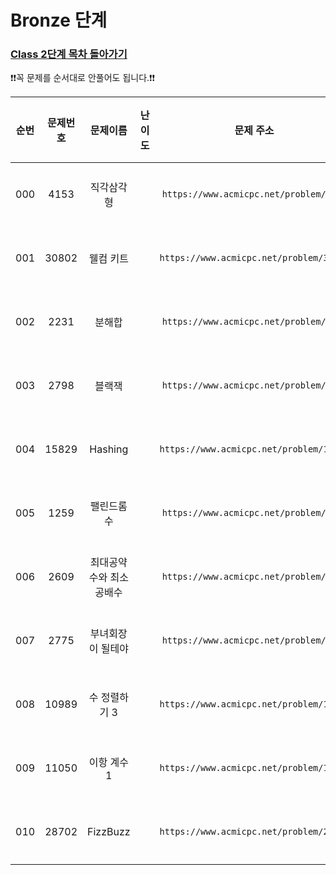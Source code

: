 # Bronze 단계

### [Class 2단계 목차 돌아가기](../README.md)

❗️❗️꼭 문제를 순서대로 안풀어도 됩니다.❗️❗️

| 순번  | 문제번호  |     문제이름     |                                 난이도                                 |                    문제 주소                    |               풀이링크               | 상태  | 개인적인 난이도 |
|:---:|:-----:|:------------:|:-------------------------------------------------------------------:|:-------------------------------------------:|:--------------------------------:|:---------:|:------:|
| 000 | 4153  |    직각삼각형     | <img src ="https://static.solved.ac/tier_small/3.svg" width = "15"> | ```https://www.acmicpc.net/problem/4153```  |    [바로 가기](./직각삼각형/README.md)    | ![DONE](https://img.shields.io/badge/DONE-brightgreen)|  ★☆☆☆☆ |
| 001 | 30802 |    웰컴 키트     | <img src ="https://static.solved.ac/tier_small/3.svg" width = "15"> | ```https://www.acmicpc.net/problem/30802``` |    [바로 가기](./웰컴키트/README.md)     | ![DONE](https://img.shields.io/badge/DONE-brightgreen) |  ★☆☆☆☆ |
| 002 | 2231  |     분해합      | <img src ="https://static.solved.ac/tier_small/4.svg" width = "15"> | ```https://www.acmicpc.net/problem/2231```  |     [바로 가기](./분해합/README.md)     |![DONE](https://img.shields.io/badge/DONE-brightgreen) |  ★★★☆☆ |
| 003 | 2798  |     블랙잭      | <img src ="https://static.solved.ac/tier_small/4.svg" width = "15"> | ```https://www.acmicpc.net/problem/2798```  |     [바로 가기](./블랙잭/README.md)     |![DONE](https://img.shields.io/badge/DONE-brightgreen) |  ★★☆☆☆ |
| 004 | 15829 |   Hashing    | <img src ="https://static.solved.ac/tier_small/4.svg" width = "15"> | ```https://www.acmicpc.net/problem/15829``` |   [바로 가기](./Hashing/README.md)   |![DONE](https://img.shields.io/badge/DONE-brightgreen)|★★☆☆☆|
| 005 | 1259  |    팰린드롬수     | <img src ="https://static.solved.ac/tier_small/5.svg" width = "15"> | ```https://www.acmicpc.net/problem/1259```  |    [바로 가기](./팰린드롬수/README.md)    |![DONE](https://img.shields.io/badge/DONE-brightgreen)|  ★★☆☆☆ |
| 006 | 2609  | 최대공약수와 최소공배수 | <img src ="https://static.solved.ac/tier_small/5.svg" width = "15"> | ```https://www.acmicpc.net/problem/2609```  | [바로 가기](./최대공약수와최소공배수/README.md) |![DONE](https://img.shields.io/badge/DONE-brightgreen) |★☆☆☆☆|
| 007 | 2775  |  부녀회장이 될테야   | <img src ="https://static.solved.ac/tier_small/5.svg" width = "15"> | ```https://www.acmicpc.net/problem/2775```  |  [바로 가기](./부녀회장이될테야/README.md)   |![DONE](https://img.shields.io/badge/DONE-brightgreen) |★★★☆☆|
| 008 | 10989 |   수 정렬하기 3   | <img src ="https://static.solved.ac/tier_small/5.svg" width = "15"> | ```https://www.acmicpc.net/problem/10989``` |   [바로 가기](./수정렬하기3/README.md)    |![DONE](https://img.shields.io/badge/DONE-brightgreen) |★★★☆☆|
| 009 | 11050 |   이항 계수 1    | <img src ="https://static.solved.ac/tier_small/5.svg" width = "15"> | ```https://www.acmicpc.net/problem/11050``` |    [바로 가기](./이항계수1/README.md)    |![DONE](https://img.shields.io/badge/DONE-brightgreen) |★☆☆☆☆|
| 010 | 28702 |   FizzBuzz   | <img src ="https://static.solved.ac/tier_small/5.svg" width = "15"> | ```https://www.acmicpc.net/problem/28702``` |  [바로 가기](./FizzBuzz/README.md)   |![DONE](https://img.shields.io/badge/DONE-brightgreen) |★☆☆☆☆|